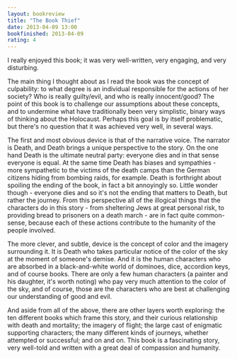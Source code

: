```yaml
---
layout: bookreview
title: "The Book Thief"
date: 2013-04-09 13:00
bookfinished: 2013-04-09
rating: 4
---
```


I really enjoyed this book; it was very well-written, very engaging, and very disturbing.



The main thing I thought about as I read the book was the concept of culpability: to what degree is an individual responsible for the actions of her society?  Who is really guilty/evil, and who is really innocent/good?  The point of this book is to challenge our assumptions about these concepts, and to undermine what have traditionally been very simplistic, binary ways of thinking about the Holocaust.  Perhaps this goal is by itself problematic, but there's no question that it was achieved very well, in several ways.



The first and most obvious device is that of the narrative voice.  The narrator is Death, and Death brings a unique perspective to the story.  On the one hand Death is the ultimate neutral party: everyone dies and in that sense everyone is equal.  At the same time Death has biases and sympathies - more sympathetic to the victims of the death camps than the German citizens hiding from bombing raids, for example.  Death is forthright about spoiling the ending of the book, in fact a bit annoyingly so.  Little wonder though - everyone dies and so it's not the ending that matters to Death, but rather the journey.  From this perspective all of the illogical things that the characters do in this story - from sheltering Jews at great personal risk, to providing bread to prisoners on a death march - are in fact quite common-sense, because each of these actions contribute to the humanity of the people involved.



The more clever, and subtle, device is the concept of color and the imagery surrounding it.  It is Death who takes particular notice of the color of the sky at the moment of someone's demise.  And it is the human characters who are absorbed in a black-and-white world of dominoes, dice, accordion keys, and of course books.  There are only a few human characters (a painter and his daughter, it's worth noting) who pay very much attention to the color of the sky, and of course, those are the characters who are best at challenging our understanding of good and evil. 



And aside from all of the above, there are other layers worth exploring: the ten different books which frame this story, and their curious relationship with death and mortality; the imagery of flight; the large cast of enigmatic supporting characters; the many different kinds of journeys, whether attempted or successful; and on and on.  This book is a fascinating story, very well-told and written with a great deal of compassion and humanity.